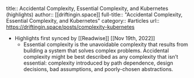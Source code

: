 title:: Accidental Complexity, Essential Complexity, and Kubernetes (highlights)
author:: [[driftingin.space]]
full-title:: "Accidental Complexity, Essential Complexity, and Kubernetes"
category:: #articles
url:: https://driftingin.space/posts/complexity-kubernetes

- Highlights first synced by [[Readwise]] [[Nov 19th, 2022]]
	- Essential complexity is the unavoidable complexity that results from building a system that solves complex problems. Accidental complexity might be best described as any complexity that isn’t essential: complexity introduced by path dependence, design decisions, bad assumptions, and poorly-chosen abstractions.